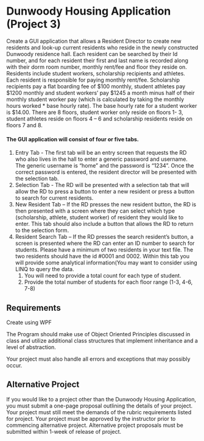 # Dunwoody Housing Application (Project 3)

Create a GUI application that allows a Resident Director to create new residents and look-up current residents who reside in the newly constructed Dunwoody residence hall.   Each resident can be searched by their Id number, and for each resident their first and last name is recorded along with their dorm room number, monthly rent/fee and floor they reside on.  Residents include student workers, scholarship recipients and athletes.  Each resident is responsible for paying monthly rent/fee.  Scholarship recipients pay a flat boarding fee of $100 monthly, student athletes pay $1200 monthly and student workers’ pay $1245 a month minus half of their monthly student worker pay (which is calculated by taking the monthly hours worked * base hourly rate).  The base hourly rate for a student worker is $14.00.  There are 8 floors, student worker only reside on floors 1- 3, student athletes reside on floors 4 – 6 and scholarship residents reside on floors 7 and 8.

#### The GUI application will consist of four or five tabs.

1.  Entry Tab - The first tab will be an entry screen that requests the RD who also lives in the hall to enter a generic password and username. The generic username is “home” and the password is “1234”.  Once the correct password is entered, the resident director will be presented with the selection tab.
2.  Selection Tab - The RD will be presented with a selection tab that will allow the RD to press a button to enter a new resident or press a button to search for current residents.
3.  New Resident Tab – If the RD presses the new resident button, the RD is then presented with a screen where they can select which type (scholarship, athlete, student worker) of resident they would like to enter. This tab should also include a button that allows the RD to return to the selection form.
4.  Resident Search Tab – If the RD presses the search resident’s button, a screen is presented where the RD can enter an ID number to search for students.  Please have a minimum of two residents in your text file.   The two residents should have the id #0001 and 0002.  Within this tab you will provide some analytical information(You may want to consider using LINQ to query the data.  
    1.  You will need to provide a total count for each type of student.
    2.  Provide the total number of students for each floor range (1-3, 4-6, 7-8)

## Requirements

Create using WPF

The Program should make use of Object Oriented Principles discussed in class and utilize additional class structures that implement inheritance and a level of abstraction. 

Your project must also handle all errors and exceptions that may possibly occur.

## Alternative Project

If you would like to a project other than the Dunwoody Housing Application, you must submit a one-page proposal outlining the details of your project.  Your project must still meet the demands of the rubric requirements listed for project.  Your project must be approved by the instructor prior to commencing alternative project.  Alternative project proposals must be submitted within 1-week of release of project.

